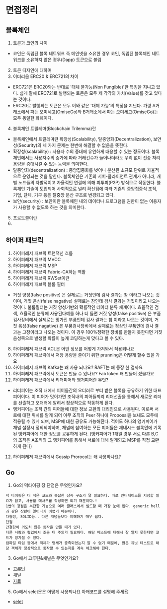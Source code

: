 # 면접정리

## 블록체인
1. 토큰과 코인의 차이
- 코인은 독립된 블록 네트워크 즉 메인넷을 소유한 경우 코인, 독립된 블록체인 네트워크를 소유하지 않은 경우(Dapp) 토큰으로 불림
2. 토큰 디자인에 대하여
3. 이더리움 ERC20 & ERC721의 차이
- ERC721은 ERC20와는 반대로 '대체 불가능(Non Fungible)'한 특징을 지니고 있다. 쉽게 말해 ERC721로 발행되는 토큰은 모두 제 각각의 가치(Value)를 갖고 있다는 것이다.
- ERC20로 발행되는 토큰은 모두 이와 같은 '대체 가능'의 특징을 지닌다. 가령 A거래소에서 파는 오미세고(OmiseGo)와 B거래소에서 파는 오미세고(OmiseGo)는 모두 동일한 화폐이다. 
4. 블록체인 트릴레마(Blockchain Trilemma)란
- 블록체인에서 트릴레마란 확장성(Scalability), 탈중앙화(Decentralization), 보안성(Security)의 세 가지 문제는 한번에 해결할 수 없음을 뜻한다. 
- 확장성(scalability) : 사용자 수의 증대에 유연하게 대응할 수 있는 정도이다. 블록체인에서는 사용자수의 증가에 따라 거래건수가 늘어나더라도 무리 없이 전송 처리용량을 증대시킬 수 있는 능력을 의미한다.
- 탈중앙화(decentralization) : 중앙집중화를 벗어나 분산된 소규모 단위로 자율적으로 운영되는 것을 말한다. 블록체인은 기존의 서버-클라이언트 관계가 아니라, 개별 노드들의 자발적이고 자율적인 연결에 의해 피투피(P2P) 방식으로 작동한다. 블록체인 기술이 도입되어 사회적으로 널리 확산됨에 따라 기존의 중앙집중식 조직, 기업, 단체, 기구 등은 탈중앙 분산 구조로 변경되고 있다.
- 보안(security) : 보안이란 블록체인 내의 데이터나 프로그램을 권한이 없는 이용자가 사용할 수 없도록 하는 것을 의미한다.
5. 프로토콜이란
6. 

## 하이퍼 패브릭
1. 하이퍼레저 패브릭 트랜잭션 흐름
2. 하이퍼레저 패브릭 MVCC
3. 하이퍼레저 패브릭 MSP
4. 하이퍼레저 패브릭 Fabric-CA하는 역활
5. 하이퍼레저 패브릭 RWSet이란
6. 하이퍼레저 패브릭 블룸 필터
- 거짓 양성(false positive) 은 실제로는 거짓인데 검사 결과는 참 이라고 나오는 것이며,
거짓 음성(false nagative) 실제로는 참인데 검사 결과는 거짓이라고 나오는 것이다. 
불룸필터는 거짓 양성기반의 확률적인 데이터 분류 체계이다. 효율적인 검색, 효율적인 분류에 사용된다예를 하나 더 들면 
거짓 양성(false positive) 은 부품검사장비에서 실제로는 망가진 부품인데 검사 결과는 참 이라고 나오는 것이며, 거짓 음성(false nagative) 은 부품검사장비에서 실제로는 정상인 부품인데 검사 결과는 고장이라고 나오는 것이다.
이 경우 100%정확한 장비를 만들지 못한다면 거짓음성쪽으로 발생할 확률이 높게 코딩하는게 맞다고 볼 수 있다.
8. 하이퍼레저 패브릭 ACL은 어떤 정보를 어떻게 가져와서 적용되나요
9. 하이퍼레저 패브릭에서 저장 용량을 줄이기 위한 prunning은 어떻게 할수 있을 가요
10. 하이퍼레저 패브릭 Kafka는 왜 사용 되나요? RAFT는 왜 등장 한 걸까요
11. 하이퍼레저 패브릭에서 토큰은 만들 수 있나요? FabToken 왜 만들어 졌을가요
12. 하이퍼레저 패브릭에서 리더피어와 앵거피어란 무엇?
- 리더피어는 조직 내에서 피어들간의 오더러로 부터 받은 블록을 공유하기 위한 대표 피어이다. 이 피어가 맛이가면 조직내의 피어들끼리 리더선출을 통해서 새로운 리더를 선출하고 오더러에 알려서 정상적으로 작동하게 된다.
- 앵커피어는 조직 간의 피어들에 대한 정보 교환의 대리인으로 사용된다. 이로써 서로에 대한 위치를 알게 되어 아무 조직의 Peer 하나에 Proposal을 보내도 모두에 적용될 수 있게 되며, MSP에 대한 공유도 가능해진다. 적어도 하나의 앵키피어가 채널 설정시 정의되야하며, 채널에 참여하는 모든 피어들은 제네시스 블록안에 기록된 앵커피어에 대한 정보를 공유하게 된다.  (앵커피어가 1개일 경우 서로 다른 B,C의 조직은 A조직의 그 앵커피어를 통해서 서로에 대해 알게되고 MSP를 직접 교환하게 된다)

12. 하이퍼레저 패브릭에서 Gossip Prorocol는 왜 사용하나요?


## Go 
1. Go의 덕타이핑 장 단점은 무엇인가요?
```
덕 타이핑은 더 적은 코드와 복잡한 상속 구조가 덜 필요하다. 따로 인터페이스를 지정할 필요가 없고, 사용할 메서드를 작성하면 되기 때문이다.!
1번의 장점은 복잡한 기능으로 여러 클래스에서 빌드할 때 가장 눈에 띈다. generic hell과 같은 상황이 일어나기 어렵기 때문이다.
다형성, SOLID등.. 다른 개념들보다 이해하기 매우 쉽다.
단점
간결함이 의도치 않은 동작을 만들 때가 있다.
다른 사람과 협업에서 조금 더 주의가 필요하다. 해당 메소드에 대해서 잘 알지 못한다면 코드가 망가질 수 있다.
컴파일 타임 등에서 객체가 명세가 충족되었는지 알 수 없기 때문에, 많은 유닛 테스트로 해당 객체가 정상적으로 동작할 수 있는지를 계속 체크해야 한다.
```
3. Go에서 고루틴&채널은 무엇인가요?
- [고루틴](https://github.com/kyunghyunHan/go_study/blob/56bbd6e122d560cfab793f7bb5813e4f46378876/goroutine.md)
- [채널](https://github.com/kyunghyunHan/go_study/blob/56bbd6e122d560cfab793f7bb5813e4f46378876/channel.md)
- [자료](https://judo0179.tistory.com/88)
5. Go에서 selet문은 어떻게 사용되나요 아래코드를 설명해 주세욥
- [selet](https://hamait.tistory.com/1017)
